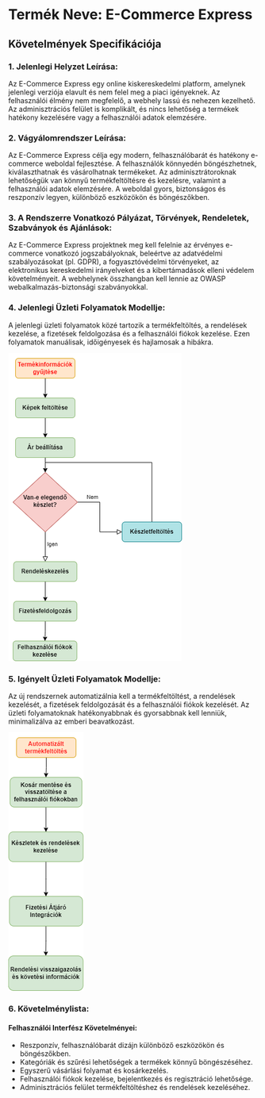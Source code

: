 # Termék Neve: E-Commerce Express

## Követelmények Specifikációja

### 1. Jelenlegi Helyzet Leírása:

Az E-Commerce Express egy online kiskereskedelmi platform, amelynek jelenlegi verziója elavult és nem felel meg a piaci igényeknek. Az felhasználói élmény nem megfelelő, a webhely lassú és nehezen kezelhető. Az adminisztrációs felület is komplikált, és nincs lehetőség a termékek hatékony kezelésére vagy a felhasználói adatok elemzésére.

### 2. Vágyálomrendszer Leírása:

Az E-Commerce Express célja egy modern, felhasználóbarát és hatékony e-commerce weboldal fejlesztése. A felhasználók könnyedén böngészhetnek, kiválaszthatnak és vásárolhatnak termékeket. Az adminisztrátoroknak lehetőségük van könnyű termékfeltöltésre és kezelésre, valamint a felhasználói adatok elemzésére. A weboldal gyors, biztonságos és reszponzív legyen, különböző eszközökön és böngészőkben.

### 3. A Rendszerre Vonatkozó Pályázat, Törvények, Rendeletek, Szabványok és Ajánlások:

Az E-Commerce Express projektnek meg kell felelnie az érvényes e-commerce vonatkozó jogszabályoknak, beleértve az adatvédelmi szabályozásokat (pl. GDPR), a fogyasztóvédelmi törvényeket, az elektronikus kereskedelmi irányelveket és a kibertámadások elleni védelem követelményeit. A webhelynek összhangban kell lennie az OWASP webalkalmazás-biztonsági szabványokkal.

### 4. Jelenlegi Üzleti Folyamatok Modellje:

A jelenlegi üzleti folyamatok közé tartozik a termékfeltöltés, a rendelések kezelése, a fizetések feldolgozása és a felhasználói fiókok kezelése. Ezen folyamatok manuálisak, időigényesek és hajlamosak a hibákra.

![Jelenlegi üzleti folyamatok](/Abrak/jelenlegiuzleti.png)

### 5. Igényelt Üzleti Folyamatok Modellje:

Az új rendszernek automatizálnia kell a termékfeltöltést, a rendelések kezelését, a fizetések feldolgozását és a felhasználói fiókok kezelését. Az üzleti folyamatoknak hatékonyabbnak és gyorsabbnak kell lenniük, minimalizálva az emberi beavatkozást.

![Igényelt üzleti folyamatok](/Abrak/igenyeltuzleti.png)

### 6. Követelménylista:
#### Felhasználói Interfész Követelményei:

- Reszponzív, felhasználóbarát dizájn különböző eszközökön és böngészőkben.
- Kategóriák és szűrési lehetőségek a termékek könnyű böngészéséhez.
- Egyszerű vásárlási folyamat és kosárkezelés.
- Felhasználói fiókok kezelése, bejelentkezés és regisztráció lehetősége.
- Adminisztrációs felület termékfeltöltéshez és rendelések kezeléséhez.